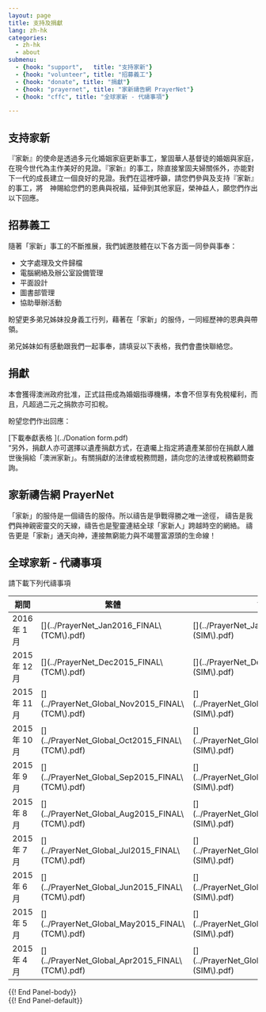 ```yaml
---
layout: page
title: 支持及捐獻
lang: zh-hk
categories: 
  - zh-hk
  - about
submenu:
  - {hook: "support",   title: "支持家新"}
  - {hook: "volunteer", title: "招募義工"}
  - {hook: "donate", title: "捐獻"}
  - {hook: "prayernet", title: "家新禱告網 PrayerNet"}
  - {hook: "cffc", title: "全球家新 - 代禱事項"}

---
```


支持家新<a name="support">&nbsp;</a>
-------

『家新』的使命是透過多元化婚姻家庭更新事工，鞏固華人基督徒的婚姻與家庭，在現今世代為主作美好的見證。『家新』的事工，除直接鞏固夫婦關係外，亦能對下一代的成長建立一個良好的見證。我們在這裡呼籲，請您們參與及支持『家新』的事工，將　神賜給您們的恩典與祝福，延伸到其他家庭，榮神益人，願您們作出以下回應。

招募義工<a name="volunteer">&nbsp;</a>
--------
隨著「家新」事工的不斷推展，我們誠邀肢體在以下各方面一同參與事奉：

- 文字處理及文件歸檔
- 電腦網絡及辦公室設備管理
- 平面設計
- 圖書部管理
- 協助舉辦活動

盼望更多弟兄姊妹投身義工行列，藉著在「家新」的服侍，一同經歷神的恩典與帶領。

弟兄姊妹如有感動跟我們一起事奉，請填妥以下表格，我們會盡快聯絡您。

捐獻<a name="donate">&nbsp;</a>
----
本會獲得澳洲政府批准，正式註冊成為婚姻指導機構，本會不但享有免稅權利，而且，凡超過二元之捐款亦可扣稅。  

盼望您們作出回應：  


[下載奉獻表格 <span class="glyphicon glyphicon-download-alt"></span>](../Donation form.pdf)  
“另外，捐獻人亦可選擇以遺產捐獻方式，在遺囑上指定將遺產某部份在捐獻人離世後捐給「澳洲家新」。有關捐獻的法律或稅務問題，請向您的法律或稅務顧問查詢。

家新禱告網 PrayerNet<a name="prayernet">&nbsp;</a>
--------------------
「家新」的服侍是一個禱告的服侍。所以禱告是爭戰得勝之唯一途徑，
禱告是我們與神親密靈交的天線，禱告也是聖靈連結全球「家新人」跨越時空的網絡。
禱告更是「家新」通天向神，連接無窮能力與不竭豐富源頭的生命線！ 　


全球家新 - 代禱事項<a name="cffc">&nbsp;</a>
-------------------
請下載下列代禱事項
<div class="panel panel-default">
<div class="panel-body">
<table class="table">
<thead>
<tr>
<th>期間</th><th>繁體</th><th>简体</th>
<tr>
<tbody>
<tr>
<td>2016年&nbsp;1月</td>
<td>
[<span class="glyphicon glyphicon-download-alt"></span>](../PrayerNet_Jan2016_FINAL\(TCM\).pdf)  
</td>
<td>
[<span class="glyphicon glyphicon-download-alt"></span>](../PrayerNet_Jan2016_FINAL\(SIM\).pdf)
</td>
</tr>
<tr>
<td>2015年&nbsp;12月</td>
<td>
[<span class="glyphicon glyphicon-download-alt"></span>](../PrayerNet_Dec2015_FINAL\(TCM\).pdf)  
</td>
<td>
[<span class="glyphicon glyphicon-download-alt"></span>](../PrayerNet_Dec2015_FINAL\(SIM\).pdf)
</td>
</tr>
<tr>
<td>2015年&nbsp;11月</td>
<td>
[<span class="glyphicon glyphicon-download-alt"></span>](../PrayerNet_Global_Nov2015_FINAL\(TCM\).pdf)  
</td>
<td>
[<span class="glyphicon glyphicon-download-alt"></span>](../PrayerNet_Global_Nov2015_FINAL\(SIM\).pdf)
</td>
</tr>
<tr>
<td>2015年&nbsp;10月</td>
<td>
[<span class="glyphicon glyphicon-download-alt"></span>](../PrayerNet_Global_Oct2015_FINAL\(TCM\).pdf)  
</td>
<td>
[<span class="glyphicon glyphicon-download-alt"></span>](../PrayerNet_Global_Oct2015_FINAL\(SIM\).pdf)
</td>
</tr>
<tr>
<td>2015年&nbsp;9月</td>
<td>
[<span class="glyphicon glyphicon-download-alt"></span>](../PrayerNet_Global_Sep2015_FINAL\(TCM\).pdf)  
</td>
<td>
[<span class="glyphicon glyphicon-download-alt"></span>](../PrayerNet_Global_Sep2015_FINAL\(SIM\).pdf)
</td>
</tr>
<tr>
<td>2015年&nbsp;8月</td>
<td>
[<span class="glyphicon glyphicon-download-alt"></span>](../PrayerNet_Global_Aug2015_FINAL\(TCM\).pdf)  
</td>
<td>
[<span class="glyphicon glyphicon-download-alt"></span>](../PrayerNet_Global_Aug2015_FINAL\(SIM\).pdf)
</td>
</tr>
<tr>
<td>2015年&nbsp;7月</td>
<td>
[<span class="glyphicon glyphicon-download-alt"></span>](../PrayerNet_Global_Jul2015_FINAL\(TCM\).pdf)  
</td>
<td>
[<span class="glyphicon glyphicon-download-alt"></span>](../PrayerNet_Global_Jul2015_FINAL\(SIM\).pdf)
</td>
</tr>
<tr>
<td>2015年&nbsp;6月</td>
<td>
[<span class="glyphicon glyphicon-download-alt"></span>](../PrayerNet_Global_Jun2015_FINAL\(TCM\).pdf)  
</td>
<td>
[<span class="glyphicon glyphicon-download-alt"></span>](../PrayerNet_Global_Jun2015_FINAL\(SIM\).pdf)
</td>
</tr>
<tr>
<td>2015年&nbsp;5月</td>
<td>
[<span class="glyphicon glyphicon-download-alt"></span>](../PrayerNet_Global_May2015_FINAL\(TCM\).pdf)  
</td>
<td>
[<span class="glyphicon glyphicon-download-alt"></span>](../PrayerNet_Global_May2015_FINAL\(SIM\).pdf)
</td>
</tr>
<tr>
<td>2015年&nbsp;4月</td>
<td>
[<span class="glyphicon glyphicon-download-alt"></span>](../PrayerNet_Global_Apr2015_FINAL\(TCM\).pdf)  
</td>
<td>
[<span class="glyphicon glyphicon-download-alt"></span>](../PrayerNet_Global_Apr2015_FINAL\(SIM\).pdf)
</td>
</tr>
</tbody>
</thead>
</table>
</div> {{! End Panel-body}}
</div> {{! End Panel-default}}
